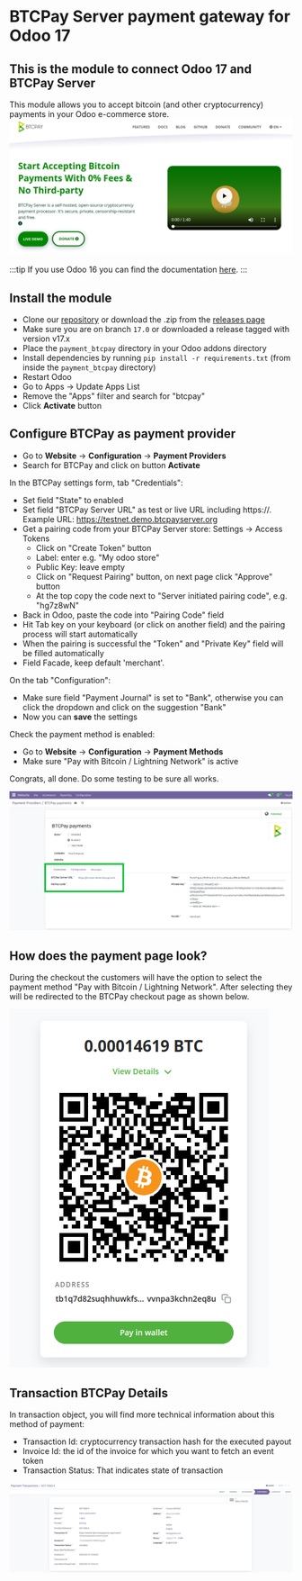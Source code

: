 # BTCPay Server payment gateway for Odoo 17

## This is the module to connect Odoo 17 and BTCPay Server
This module allows you to accept bitcoin (and other cryptocurrency) payments in your Odoo e-commerce store.  
![BTCPay Server Website](../payment_btcpay/static/description/BTCPayServer_org.png)

:::tip
If you use Odoo 16 you can find the documentation [here](https://github.com/btcpayserver/odoo/blob/16.0/payment_btcpay/README.md).
:::

## Install the module
* Clone our [repository](https://github.com/btcpayserver/odoo) or download the .zip from the [releases page](https://github.com/btcpayserver/odoo/releases)
* Make sure you are on branch `17.0` or downloaded a release tagged with version v17.x
* Place the `payment_btcpay` directory in your Odoo addons directory
* Install dependencies by running `pip install -r requirements.txt` (from inside the `payment_btcpay` directory)
* Restart Odoo
* Go to Apps -> Update Apps List
* Remove the "Apps" filter and search for "btcpay"
* Click **Activate** button
  
## Configure BTCPay as payment provider
* Go to  **Website** -> **Configuration** -> **Payment Providers**
* Search for BTCPay and click on button **Activate**

In the BTCPay settings form, tab "Credentials":
* Set field "State" to enabled
* Set field "BTCPay Server URL" as test or live URL including https://. Example URL: https://testnet.demo.btcpayserver.org
* Get a pairing code from your BTCPay Server store: Settings -> Access Tokens
  * Click on "Create Token" button
  * Label: enter e.g. "My odoo store"
  * Public Key: leave empty
  * Click on "Request Pairing" button, on next page click "Approve" button
  * At the top copy the code next to "Server initiated pairing code", e.g. "hg7z8wN"
* Back in Odoo, paste the code into "Pairing Code" field
* Hit Tab key on your keyboard (or click on another field) and the pairing process will start automatically
* When the pairing is successful the "Token" and "Private Key" field will be filled automatically
* Field Facade, keep default 'merchant'.

On the tab "Configuration":
* Make sure field "Payment Journal" is set to "Bank", otherwise you can click the dropdown and click on the suggestion "Bank"
* Now you can **save** the settings

Check the payment method is enabled:
* Go to  **Website** -> **Configuration** -> **Payment Methods**
* Make sure "Pay with Bitcoin / Lightning Network" is active

Congrats, all done. Do some testing to be sure all works.

![Payment Provider Settings](../payment_btcpay/static/description/BTCPayPaymentSettings.png)

## How does the payment page look?

During the checkout the customers will have the option to select the payment method "Pay with Bitcoin / Lightning Network". After selecting they will be redirected to the BTCPay checkout page as shown below.

![Payment Provider](../payment_btcpay/static/description/BTCPayLooksLike.png)


## Transaction BTCPay Details
In transaction object, you will find more technical information about this method of payment:
* Transaction Id: cryptocurrency transaction hash for the executed payout
* Invoice Id: the id of the invoice for which you want to fetch an event token
* Transaction Status: That indicates state of transaction

![Transaction Btcpay Details](../payment_btcpay/static/description/BtcpayTxDetails.png)
